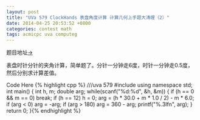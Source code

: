 ```yaml
---
layout: post
title: "UVa 579 ClockHands 表盘角度计算 计算几何上手题大清理（2）"
date: 2014-04-25 20:53:52 +0800
categories: contest math
tags: acmicpc uva computeg
---
```

题目地址<a title="UVa 579" href="http://uva.onlinejudge.org/index.php?option=com_onlinejudge&Itemid=8&category=101&page=show_problem&problem=520" target="_blank">-></a>

表盘时针分针的夹角计算，简单题了。分针一分钟走6度，时针一分钟走0.5度，然后分别求计算差值。

Code Here
{% highlight cpp %}
///uva 579
#include <cstdio>
using namespace std;
int main()
{
    int h, m;
    double arg;
    while(scanf("%d:%d", &h, &m))
    {
        if (h == 0 && m == 0)
            break;
        if (h == 12)
            h = 0;
        arg = (h * 30.0 + m * 1.0 / 2) - m * 6.0;
        if (arg < 0)
            arg = -arg;
        if (arg > 180)
            arg = 360 - arg;
        printf("%.3lfn", arg);
    }
    return 0;
}{% endhighlight %}
